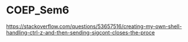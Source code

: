 # COEP_Sem6
https://stackoverflow.com/questions/53657516/creating-my-own-shell-handling-ctrl-z-and-then-sending-sigcont-closes-the-proce
